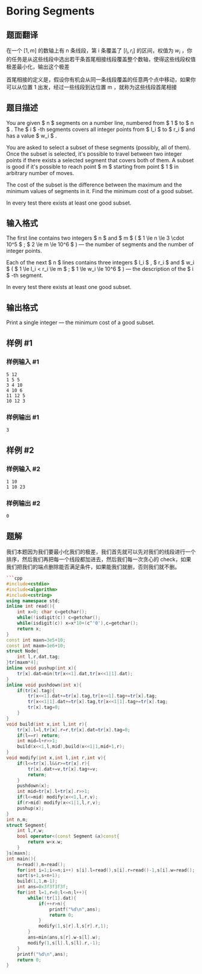 # Boring Segments

## 题面翻译

在一个 $[1,m]$ 的数轴上有 n 条线段，第 i 条覆盖了 $[l_i,r_i]$ 的区间，权值为 $w_i$ ，你的任务是从这些线段中选出若干条首尾相接线段覆盖整个数轴，使得这些线段权值极差最小化，输出这个极差

首尾相接的定义是，假设你有机会从同一条线段覆盖的任意两个点中移动，如果你可以从位置 1 出发，经过一些线段到达位置 m ，就称为这些线段首尾相接

## 题目描述

You are given $ n $ segments on a number line, numbered from $ 1 $ to $ n $ . The $ i $ -th segments covers all integer points from $ l_i $ to $ r_i $ and has a value $ w_i $ .

You are asked to select a subset of these segments (possibly, all of them). Once the subset is selected, it's possible to travel between two integer points if there exists a selected segment that covers both of them. A subset is good if it's possible to reach point $ m $ starting from point $ 1 $ in arbitrary number of moves.

The cost of the subset is the difference between the maximum and the minimum values of segments in it. Find the minimum cost of a good subset.

In every test there exists at least one good subset.

## 输入格式

The first line contains two integers $ n $ and $ m $ ( $ 1 \le n \le 3 \cdot 10^5 $ ; $ 2 \le m \le 10^6 $ ) — the number of segments and the number of integer points.

Each of the next $ n $ lines contains three integers $ l_i $ , $ r_i $ and $ w_i $ ( $ 1 \le l_i < r_i \le m $ ; $ 1 \le w_i \le 10^6 $ ) — the description of the $ i $ -th segment.

In every test there exists at least one good subset.

## 输出格式

Print a single integer — the minimum cost of a good subset.

## 样例 #1

### 样例输入 #1

```
5 12
1 5 5
3 4 10
4 10 6
11 12 5
10 12 3
```

### 样例输出 #1

```
3
```

## 样例 #2

### 样例输入 #2

```
1 10
1 10 23
```

### 样例输出 #2

```
0
```


## 题解
我们本题因为我们要最小化我们的极差，我们首先就可以先对我们的线段进行一个排序，然后我们再把每一个线段都加进去，然后我们每一次贪心的 check，如果我们把我们的端点删除能否满足条件，如果能我们就删，否则我们就不删。

```cpp
```cpp
#include<cstdio>
#include<algorithm>
#include<cstring>
using namespace std;
inline int read(){
	int x=0; char c=getchar();
	while(!isdigit(c)) c=getchar();
	while(isdigit(c)) x=x*10+(c^'0'),c=getchar();
	return x;
}
const int maxn=3e5+10;
const int maxm=1e6+10;
struct Node{
	int l,r,dat,tag;
}tr[maxm*4];
inline void pushup(int x){
	tr[x].dat=min(tr[x<<1].dat,tr[x<<1|1].dat);
}
inline void pushdown(int x){
	if(tr[x].tag){
		tr[x<<1].dat+=tr[x].tag,tr[x<<1].tag+=tr[x].tag;
		tr[x<<1|1].dat+=tr[x].tag,tr[x<<1|1].tag+=tr[x].tag;
		tr[x].tag=0;
	}
}
void build(int x,int l,int r){
	tr[x].l=l,tr[x].r=r,tr[x].dat=tr[x].tag=0;
	if(l==r) return;
	int mid=l+r>>1;
	build(x<<1,l,mid),build(x<<1|1,mid+1,r); 
}
void modify(int x,int l,int r,int v){
	if(l<=tr[x].l&&r>=tr[x].r){
		tr[x].dat+=v,tr[x].tag+=v;
		return;
	}
	pushdown(x);
	int mid=tr[x].l+tr[x].r>>1;
	if(l<=mid) modify(x<<1,l,r,v);
	if(r>mid) modify(x<<1|1,l,r,v);
	pushup(x);
}
int n,m;
struct Segment{
	int l,r,w;
	bool operator<(const Segment &x)const{
		return w<x.w;
	}
}s[maxn];
int main(){
	n=read(),m=read();
	for(int i=1;i<=n;i++) s[i].l=read(),s[i].r=read()-1,s[i].w=read();
	sort(s+1,s+n+1);
	build(1,1,m-1);
	int ans=0x3f3f3f3f;
	for(int l=1,r=0;l<=n;l++){
		while(!tr[1].dat){
			if(++r>n){
				printf("%d\n",ans);
				return 0;
			}
			modify(1,s[r].l,s[r].r,1);
		}
		ans=min(ans,s[r].w-s[l].w);
		modify(1,s[l].l,s[l].r,-1);
	}
	printf("%d\n",ans);
	return 0;
}
```
```